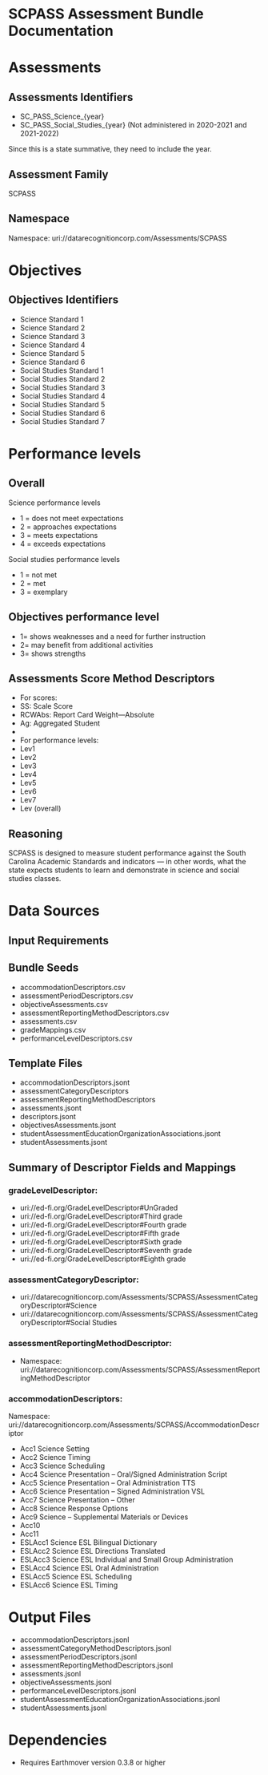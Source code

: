 # SCPASS Assessment Bundle Documentation

# Assessments
## Assessments Identifiers
  - SC_PASS_Science_{year}
  - SC_PASS_Social_Studies_{year} (Not administered in 2020-2021 and 2021-2022)

Since this is a state summative, they need to include the year.


## Assessment Family
SCPASS

## Namespace
Namespace: uri://datarecognitioncorp.com/Assessments/SCPASS

# Objectives
## Objectives Identifiers
  - Science Standard 1
  - Science Standard 2
  - Science Standard 3
  - Science Standard 4
  - Science Standard 5
  - Science Standard 6
  - Social Studies Standard 1
  - Social Studies Standard 2
  - Social Studies Standard 3
  - Social Studies Standard 4
  - Social Studies Standard 5
  - Social Studies Standard 6
  - Social Studies Standard 7
 

# Performance levels
## Overall
Science performance levels
 - 1 = does not meet expectations 
 - 2 = approaches expectations
 - 3 = meets expectations
 - 4 = exceeds expectations

Social studies performance levels
 - 1 = not met 
 - 2 = met
 - 3 = exemplary 

## Objectives performance level
 - 1= shows weaknesses and a need for further instruction
 - 2= may benefit from additional activities
 - 3= shows strengths


## Assessments Score Method Descriptors

- For scores:
 - SS: 	Scale Score
 - RCWAbs: Report Card Weight—Absolute
 - Ag: Aggregated Student
 - 
- For performance levels:
 - Lev1
 - Lev2
 - Lev3
 - Lev4
 - Lev5
 - Lev6
 - Lev7
 - Lev (overall)


## Reasoning
SCPASS is designed to measure student performance against the South Carolina Academic Standards and indicators — in other words, what the state expects students to learn and demonstrate in science and social studies classes.

# Data Sources

## Input Requirements

## Bundle Seeds
  - accommodationDescriptors.csv
  - assessmentPeriodDescriptors.csv
  - objectiveAssessments.csv
  - assessmentReportingMethodDescriptors.csv
  - assessments.csv
  - gradeMappings.csv
  - performanceLevelDescriptors.csv

## Template Files
  - accommodationDescriptors.jsont
  - assessmentCategoryDescriptors
  - assessmentReportingMethodDescriptors
  - assessments.jsont
  - descriptors.jsont
  - objectivesAssessments.jsont
  - studentAssessmentEducationOrganizationAssociations.jsont
  - studentAssessments.jsont


## Summary of Descriptor Fields and Mappings

### gradeLevelDescriptor:
 - uri://ed-fi.org/GradeLevelDescriptor#UnGraded
 - uri://ed-fi.org/GradeLevelDescriptor#Third grade
 - uri://ed-fi.org/GradeLevelDescriptor#Fourth grade
 - uri://ed-fi.org/GradeLevelDescriptor#Fifth grade
 - uri://ed-fi.org/GradeLevelDescriptor#Sixth grade
 - uri://ed-fi.org/GradeLevelDescriptor#Seventh grade
 - uri://ed-fi.org/GradeLevelDescriptor#Eighth grade


### assessmentCategoryDescriptor:
- uri://datarecognitioncorp.com/Assessments/SCPASS/AssessmentCategoryDescriptor#Science
- uri://datarecognitioncorp.com/Assessments/SCPASS/AssessmentCategoryDescriptor#Social Studies
  
### assessmentReportingMethodDescriptor:
- Namespace: uri://datarecognitioncorp.com/Assessments/SCPASS/AssessmentReportingMethodDescriptor

### accommodationDescriptors:
Namespace: uri://datarecognitioncorp.com/Assessments/SCPASS/AccommodationDescriptor
  - Acc1	Science Setting
  - Acc2	Science Timing
  - Acc3	Science Scheduling
  - Acc4	Science Presentation – Oral/Signed Administration Script
  - Acc5	Science Presentation – Oral Administration TTS
  - Acc6	Science Presentation – Signed Administration VSL
  - Acc7	Science Presentation – Other
  - Acc8	Science Response Options
  - Acc9	Science – Supplemental Materials or Devices
  - Acc10	
  - Acc11	
  - ESLAcc1	Science ESL Bilingual Dictionary
  - ESLAcc2	Science ESL Directions Translated
  - ESLAcc3	Science ESL Individual and Small Group Administration
  - ESLAcc4	Science ESL Oral Administration
  - ESLAcc5	Science ESL Scheduling
  - ESLAcc6	Science ESL Timing


# Output Files
- accommodationDescriptors.jsonl
- assessmentCategoryMethodDescriptors.jsonl
- assessmentPeriodDescriptors.jsonl
- assessmentReportingMethodDescriptors.jsonl
- assessments.jsonl
- objectiveAssessments.jsonl
- performanceLevelDescriptors.jsonl
- studentAssessmentEducationOrganizationAssociations.jsonl
- studentAssessments.jsonl


# Dependencies
- Requires Earthmover version 0.3.8 or higher
